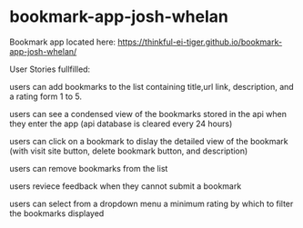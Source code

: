# bookmark-app-josh-whelan
Bookmark app located here: https://thinkful-ei-tiger.github.io/bookmark-app-josh-whelan/

User Stories fullfilled:

users can add bookmarks to the list containing title,url link, description, and a rating form 1 to 5.

users can see a condensed view of the bookmarks stored in the api when they enter the app (api database is cleared every 24 hours)

users can click on a bookmark to dislay the detailed view of the bookmark (with visit site button, delete bookmark button, and description)

users can remove bookmarks from the list

users reviece feedback when they cannot submit a bookmark

users can select from a dropdown menu a minimum rating by which to filter the bookmarks displayed
